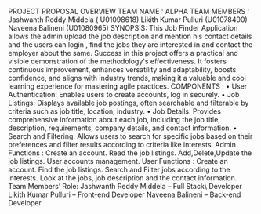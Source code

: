 PROJECT PROPOSAL OVERVIEW TEAM NAME : ALPHA
TEAM MEMBERS :
Jashwanth Reddy Middela ( U01098618) Likith Kumar Pulluri (U01078400) Naveena Balineni (U01080965)
SYNOPSIS:
This Job Finder Application allows the admin upload the job description and mention his contact details and the users can login , find the jobs they are interested in and contact the employer about the same.
Success in this project offers a practical and visible demonstration of the methodology's effectiveness. It fosters continuous improvement, enhances versatility and adaptability, boosts confidence, and aligns with industry trends, making it a valuable and cool learning experience for mastering agile practices.
COMPONENTS :
• User Authentication: Enables users to create accounts, log in securely.
• Job Listings: Displays available job postings, often searchable and filterable by criteria
such as job title, location, industry.
• Job Details: Provides comprehensive information about each job, including the job
title, description, requirements, company details, and contact information.
• Search and Filtering: Allows users to search for specific jobs based on their
preferences and filter results according to criteria like interests.
Admin Functions :
Create an account.
Read the job listings. Add,Delete,Update the job listings. User accounts management.
User Functions :
Create an account.
Find the job listings.
Search and Filter jobs according to the interests.
Look at the jobs, job description and the contact information.
Team Members’ Role:
Jashwanth Reddy Middela – Full Stack\ Developer Likith Kumar Pulluri – Front-end Developer Naveena Balineni – Back-end Developer